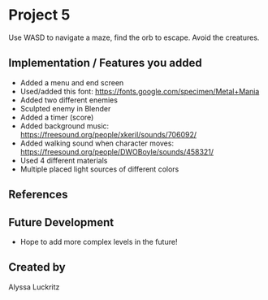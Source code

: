 # Project 5

Use WASD to navigate a maze, find the orb to escape. Avoid the creatures.

## Implementation / Features you added
* Added a menu and end screen
* Used/added this font: https://fonts.google.com/specimen/Metal+Mania
* Added two different enemies
* Sculpted enemy in Blender 
* Added a timer (score)
* Added background music: https://freesound.org/people/xkeril/sounds/706092/
* Added walking sound when character moves: https://freesound.org/people/DWOBoyle/sounds/458321/
* Used 4 different materials
* Multiple placed light sources of different colors

## References

## Future Development
* Hope to add more complex levels in the future!

## Created by
Alyssa Luckritz
